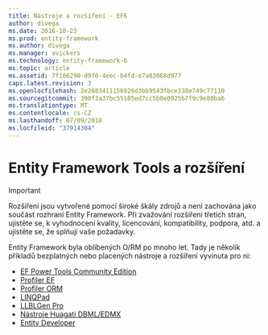```yaml
---
title: Nástroje a rozšíření - EF6
author: divega
ms.date: 2016-10-23
ms.prod: entity-framework
ms.author: divega
ms.manager: avickers
ms.technology: entity-framework-6
ms.topic: article
ms.assetid: 7f166290-d9f0-4eec-b4fd-e7a83068d977
caps.latest.revision: 3
ms.openlocfilehash: 2e2683411156926d3bb9543fbce338e749c77110
ms.sourcegitcommit: 390f3a37bc55105ed7cc5b0e0925b7f9c9e80ba6
ms.translationtype: MT
ms.contentlocale: cs-CZ
ms.lasthandoff: 07/09/2018
ms.locfileid: "37914304"
---
```

# <a name="entity-framework-tools--extensions"></a>Entity Framework Tools a rozšíření
> [!IMPORTANT]  
> Rozšíření jsou vytvořené pomocí široké škály zdrojů a není zachována jako součást rozhraní Entity Framework. Při zvažování rozšíření třetích stran, ujistěte se, k vyhodnocení kvality, licencování, kompatibility, podpora, atd. a ujistěte se, že splňují vaše požadavky.

Entity Framework byla oblíbených O/RM po mnoho let. Tady je několik příkladů bezplatných nebo placených nástroje a rozšíření vyvinuta pro ni:    

- [EF Power Tools Community Edition](https://marketplace.visualstudio.com/items?itemName=ErikEJ.EntityFramework6PowerToolsCommunityEdition)
- [Profiler EF](https://efprof.com)  
- [Profiler ORM](https://www.ormprofiler.com)  
- [LINQPad](https://www.linqpad.net)  
- [LLBLGen Pro](https://www.llblgen.com)  
- [Nástroje Huagati DBML/EDMX](https://www.huagati.com/dbmltools)  
- [Entity Developer](https://www.devart.com/entitydeveloper)  
